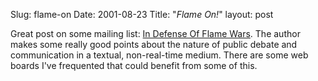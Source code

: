 Slug: flame-on
Date: 2001-08-23
Title: "*Flame On!*"
layout: post

Great post on some mailing list: <a href="http://lists.w3.org/Archives/Public/w3c-wai-gl/2001JulSep/0699.html">In Defense Of Flame Wars</a>. The author makes some really good points about the nature of public debate and communication in a textual, non-real-time medium. There are some web boards I&#39;ve frequented that could benefit from some of this.
